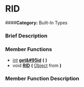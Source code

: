 #  RID  
####**Category:** Built-In Types

###  Brief Description  


###  Member Functions 
  * [int](class_int)  **[get&#95id](#get_id)**  **(** **)**
  * void  **[RID](#RID)**  **(** [Object](class_object) from  **)**

###  Member Function Description  
